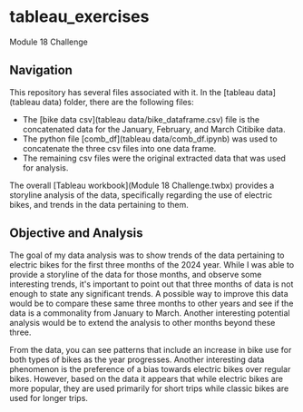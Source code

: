 # tableau_exercises
Module 18 Challenge

## Navigation
This repository has several files associated with it. In the [tableau data](tableau data) folder, there are the following files:
- The [bike data csv](tableau data/bike_dataframe.csv) file is the concatenated data for the January, February, and March Citibike data.
- The python file [comb_df](tableau data/comb_df.ipynb) was used to concatenate the three csv files into one data frame.
- The remaining csv files were the original extracted data that was used for analysis.

The overall [Tableau workbook](Module 18 Challenge.twbx) provides a storyline analysis of the data, specifically regarding the use of electric bikes, and trends in the data pertaining to them.

## Objective and Analysis
The goal of my data analysis was to show trends of the data pertaining to electric bikes for the first three months of the 2024 year. While I was able to provide a storyline of the data for those months, and observe some interesting trends, it's important to point out that three months of data is not enough to state any significant trends. A possible way to improve this data would be to compare these same three months to other years and see if the data is a commonality from January to March. Another interesting potential analysis would be to extend the analysis to other months beyond these three.

From the data, you can see patterns that include an increase in bike use for both types of bikes as the year progresses. Another interesting data phenomenon is the preference of a bias towards electric bikes over regular bikes. However, based on the data it appears that while electric bikes are more popular, they are used primarily for short trips while classic bikes are used for longer trips.
